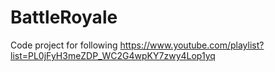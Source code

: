 # BattleRoyale
Code project for following https://www.youtube.com/playlist?list=PL0jFyH3meZDP_WC2G4wpKY7zwy4Lop1yq
